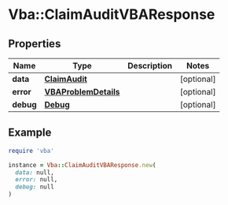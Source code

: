 # Vba::ClaimAuditVBAResponse

## Properties

| Name | Type | Description | Notes |
| ---- | ---- | ----------- | ----- |
| **data** | [**ClaimAudit**](ClaimAudit.md) |  | [optional] |
| **error** | [**VBAProblemDetails**](VBAProblemDetails.md) |  | [optional] |
| **debug** | [**Debug**](Debug.md) |  | [optional] |

## Example

```ruby
require 'vba'

instance = Vba::ClaimAuditVBAResponse.new(
  data: null,
  error: null,
  debug: null
)
```


